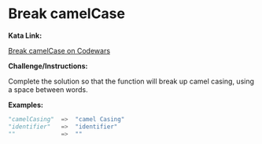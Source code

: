 # Break camelCase

**Kata Link:** 

[Break camelCase on Codewars](https://www.codewars.com/kata/5208f99aee097e6552000148/train/python)

**Challenge/Instructions:**

Complete the solution so that the function will break up camel casing, using a space between words.

**Examples:**

```python
"camelCasing"  =>  "camel Casing"
"identifier"   =>  "identifier"
""             =>  ""